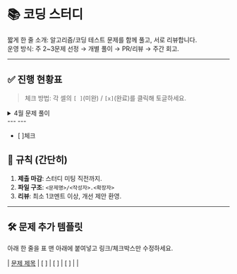 # 📚 코딩 스터디

짧게 한 줄 소개: 알고리즘/코딩 테스트 문제를 함께 풀고, 서로 리뷰합니다.  
운영 방식: 주 2~3문제 선정 → 개별 풀이 → PR/리뷰 → 주간 회고.

---

## ✅ 진행 현황표

> 체크 방법: 각 셀의 `[ ]`(미완) / `[x]`(완료)를 클릭해 토글하세요.
<details>
  <summary>4월 문제 풀이</summary>

푼 문제 표시: ✅
| 문제 이름 (링크) | 강진규 | 김동연 | 김형진 | 유환성 | 이신 | 이한설 | 홍성표 |
|:---:|:---:|:---:|:---:|:---:|:---:|:---:|:---:|
| [문제 A](https://example.com) |✅|✅|✅ |✅|✅|✅|✅|
| [문제 B](https://example.com) | | | | | | | |
| [문제 C](https://example.com) | | | | | | | |


</details>
---
---

- [ ]체크

## 🧩 규칙 (간단히)

1. **제출 마감**: 스터디 미팅 직전까지.
2. **파일 구조**: `<문제명>/<작성자>.<확장자>`
3. **리뷰**: 최소 1코멘트 이상, 개선 제안 환영.

---

## 🛠️ 문제 추가 템플릿

아래 한 줄을 표 맨 아래에 붙여넣고 링크/체크박스만 수정하세요.

| [문제 제목](https://링크) | [ ] | [ ] | [ ] |  |

